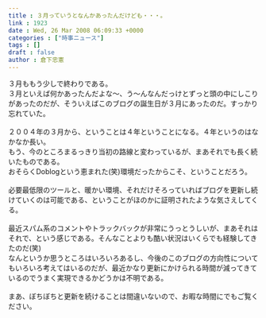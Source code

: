 ```yaml
---
title : ３月っていうとなんかあったんだけども・・・。
link : 1923
date : Wed, 26 Mar 2008 06:09:33 +0000
categories : ["時事ニュース"]
tags : []
draft : false
author : 倉下忠憲
---
```


３月ももう少しで終わりである。<BR>３月といえば何かあったんだよな～、う～んなんだっけとずっと頭の中にしこりがあったのだが、そういえばこのブログの誕生日が３月にあったのだ。すっかり忘れていた。<BR><BR>２００４年の３月から、ということは４年ということになる。４年というのはなかなか長い。<BR>もう、今のところまるっきり当初の路線と変わっているが、まあそれでも長く続いたものである。<BR>おそらくDoblogという恵まれた(笑)環境だったからこそ、ということだろう。<BR><BR>必要最低限のツールと、暖かい環境、それだけそろっていればブログを更新し続けていくのは可能である、ということがほのかに証明されたような気さえしてくる。<BR><BR>最近スパム系のコメントやトラックバックが非常にうっとうしいが、まあそれはそれで、という感じである。そんなことよりも酷い状況はいくらでも経験してきたのだ(笑)<BR>なんというか思うところはいろいろあるし、今後のこのブログの方向性についてもいろいろ考えてはいるのだが、最近かなり更新にかけられる時間が減ってきているのでうまく実現できるかどうかは不明である。<BR><BR>まあ、ぼちぼちと更新を続けることは間違いないので、お暇な時間にでもご覧ください。<br><br>
